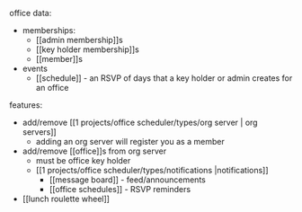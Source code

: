 
 office data:
 - memberships:
	- [[admin membership]]s
	- [[key holder membership]]s
	- [[member]]s
- events
	- [[schedule]] - an RSVP of days that a key holder or admin creates for an office

 features:
 - add/remove [[1 projects/office scheduler/types/org server | org servers]]
	 - adding an org server will register you as a member
 - add/remove [[office]]s from org server
	 - must be office key holder
	 - [[1 projects/office scheduler/types/notifications |notifications]]
		 - [[message board]] - feed/announcements
		 - [[office schedules]] - RSVP reminders
- [[lunch roulette wheel]]
